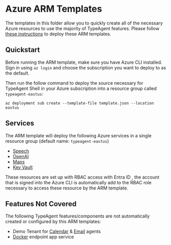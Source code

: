 # Azure ARM Templates

The templates in this folder allow you to quickly create all of the necessary Azure resources to use the majority of TypeAgent features. Please follow [these instructions](https://learn.microsoft.com/en-us/azure/azure-resource-manager/templates/deploy-portal) to deploy these ARM templates.

## Quickstart

Before running the ARM template, make sure you have Azure CLI installed. Sign in using `az login` and choose the subscription you want to deploy to as the default.

Then run the follow command to deploy the source necessary for TypeAgent Shell in your Azure subscription into a resource group called `typeagent-eastus`:

`az deployment sub create --template-file template.json --location eastus`

## Services

The ARM template will deploy the following Azure services in a single resource group (default name: `typeagent-eastus`)

- [Speech](https://learn.microsoft.com/en-us/azure/ai-services/speech-service/overview)
- [OpenAI](https://learn.microsoft.com/en-us/azure/ai-services/openai/overview)
- [Maps](https://learn.microsoft.com/en-us/azure/azure-maps/about-azure-maps)
- [Key Vault](https://learn.microsoft.com/en-us/azure/key-vault/secrets/about-secrets)

These resources are set up with RBAC access with Entra ID , the account that is signed into the Azure CLI is automatically add to the RBAC role necessary to access these resource by the ARM template.

## Features Not Covered

The following TypeAgent features/components are not automatically created or configured by this ARM templates:

- Demo Tenant for [Calendar](../ts/packages/agents/calendar) & [Email](../ts/packages/agents/email/) agents
- [Docker](../ts/Dockerfile) endpoint app service
